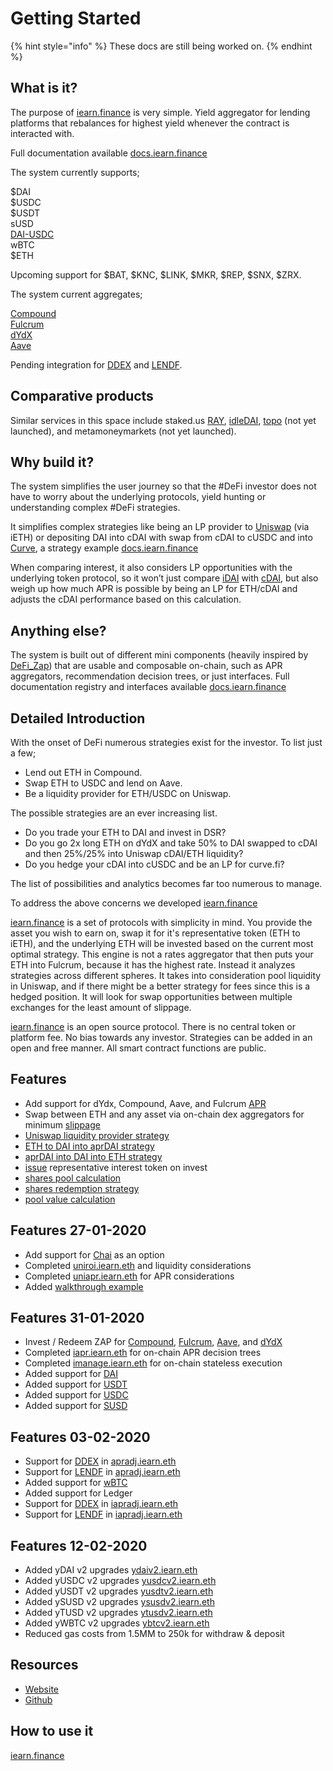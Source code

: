 # Getting Started

{% hint style="info" %}
These docs are still being worked on.
{% endhint %}

## What is it?

The purpose of [iearn.finance](https://iearn.finance) is very simple. Yield aggregator for lending platforms that rebalances for highest yield whenever the contract is interacted with.

Full documentation available [docs.iearn.finance](http://docs.iearn.finance/)

The system currently supports;

$DAI  
$USDC  
$USDT  
sUSD  
[DAI-USDC](https://www.curve.fi/)  
wBTC  
$ETH  

Upcoming support for $BAT, $KNC, $LINK, $MKR, $REP, $SNX, $ZRX.

The system current aggregates;

[Compound](http://compound.finance/)  
[Fulcrum](https://fulcrum.trade/)  
[dYdX](http://dydx.exchange/)  
[Aave](http://aave.com/)  

Pending integration for [DDEX](https://ddex.io/) and [LENDF](https://www.lendf.me/).

## Comparative products

Similar services in this space include staked.us [RAY](https://staked.us/v/robo-advisor-yield), [idleDAI](http://idle.finance/), [topo](https://topo.finance/) (not yet launched), and metamoneymarkets (not yet launched).

## Why build it?

The system simplifies the user journey so that the #DeFi investor does not have to worry about the underlying protocols, yield hunting or understanding complex #DeFi strategies.

It simplifies complex strategies like being an LP provider to [Uniswap](https://uniswap.io/) (via iETH) or depositing DAI into cDAI with swap from cDAI to cUSDC and into [Curve](https://www.curve.fi/), a strategy example [docs.iearn.finance](http://docs.iearn.finance/)

When comparing interest, it also considers LP opportunities with the underlying token protocol, so it won’t just compare [iDAI](https://fulcrum.trade/) with [cDAI](http://compound.finance/), but also weigh up how much APR is possible by being an LP for ETH/cDAI and adjusts the cDAI performance based on this calculation.

## Anything else?

The system is built out of different mini components (heavily inspired by [DeFi_Zap](https://defizap.com/)) that are usable and composable on-chain, such as APR aggregators, recommendation decision trees, or just interfaces. Full documentation registry and interfaces available [docs.iearn.finance](http://docs.iearn.finance/)

## Detailed Introduction

With the onset of DeFi numerous strategies exist for the investor. To list just a few;

* Lend out ETH in Compound.
* Swap ETH to USDC and lend on Aave.
* Be a liquidity provider for ETH/USDC on Uniswap.

The possible strategies are an ever increasing list.

* Do you trade your ETH to DAI and invest in DSR?
* Do you go 2x long ETH on dYdX and take 50% to DAI swapped to cDAI and then 25%/25% into Uniswap cDAI/ETH liquidity?
* Do you hedge your cDAI into cUSDC and be an LP for curve.fi?

The list of possibilities and analytics becomes far too numerous to manage.

To address the above concerns we developed [iearn.finance](https://iearn.finance)

[iearn.finance](https://iearn.finance) is a set of protocols with simplicity in mind. You provide the asset you wish to earn on, swap it for it's representative token (ETH to iETH), and the underlying ETH will be invested based on the current most optimal strategy. This engine is not a rates aggregator that then puts your ETH into Fulcrum, because it has the highest rate. Instead it analyzes strategies across different spheres. It takes into consideration pool liquidity in Uniswap, and if there might be a better strategy for fees since this is a hedged position. It will look for swap opportunities between multiple exchanges for the least amount of slippage.

[iearn.finance](https://iearn.finance) is an open source protocol. There is no central token or platform fee. No bias towards any investor. Strategies can be added in an open and free manner. All smart contract functions are public.

## Features

* Add support for dYdx, Compound, Aave, and Fulcrum [APR](https://github.com/iearn-finance/apr-oracle/blob/master/contracts/APROracle.sol)
* Swap between ETH and any asset via on-chain dex aggregators for minimum [slippage](https://github.com/iearn-finance/zap/blob/master/contracts/UniSwap_ETH_cDAI.sol)
* [Uniswap liquidity provider strategy](https://github.com/iearn-finance/zap/blob/master/contracts/UniSwap_ETH_cDAI.sol)
* [ETH to DAI into aprDAI strategy](https://github.com/iearn-finance/zap/blob/master/contracts/UniSwap_ETH_cDAI.sol)
* [aprDAI into DAI into ETH strategy](https://github.com/iearn-finance/zap/blob/master/contracts/UniSwap_ETH_cDAI.sol)
* [issue](https://github.com/iearn-finance/itoken/blob/master/contracts/IEther.sol) representative interest token on invest
* [shares pool calculation](https://github.com/iearn-finance/itoken/blob/master/contracts/IEther.sol)
* [shares redemption strategy](https://github.com/iearn-finance/itoken/blob/master/contracts/IEther.sol)
* [pool value calculation](https://github.com/iearn-finance/itoken/blob/master/contracts/IEther.sol)

## Features 27-01-2020

* Add support for [Chai](https://chai.money/) as an option
* Completed [uniroi.iearn.eth](https://etherscan.io/address/0xd04ca0ae1cd8085438fdd8c22a76246f315c2687#readContract) and liquidity considerations
* Completed [uniapr.iearn.eth](https://etherscan.io/address/0x4c70D89A4681b2151F56Dc2c3FD751aBb9CE3D95#readContract) for APR considerations
* Added [walkthrough example](https://docs.iearn.finance/walkthrough)

## Features 31-01-2020

* Invest / Redeem ZAP for [Compound](http://compound.finance), [Fulcrum](https://fulcrum.trade/), [Aave](http://aave.com/), and [dYdX](http://dydx.exchange/)
* Completed [iapr.iearn.eth](https://etherscan.io/address/0x9cad8ab10daa9af1a9d2b878541f41b697268eec#readContract) for on-chain APR decision trees
* Completed [imanage.iearn.eth](https://etherscan.io/address/0x318135fbd0b40d48fcef431ccdf6c7926450edfb#readContract) for on-chain stateless execution
* Added support for [DAI](https://etherscan.io/address/0x9d25057e62939d3408406975ad75ffe834da4cdd#readContract)
* Added support for [USDT](https://etherscan.io/address/0xa1787206d5b1bE0f432C4c4f96Dc4D1257A1Dd14)
* Added support for [USDC](https://etherscan.io/address/0xa2609b2b43ac0f5ebe27deb944d2a399c201e3da)
* Added support for [SUSD](https://etherscan.io/address/0x36324b8168f960A12a8fD01406C9C78143d41380)

## Features 03-02-2020

* Support for [DDEX](https://ddex.io/) in [apradj.iearn.eth](https://etherscan.io/address/0x0daea70A07883DDC4a0D9ECF7BcF550F92e9CDA6#code)
* Support for [LENDF](https://www.lendf.me/) in [apradj.iearn.eth](https://etherscan.io/address/0x0daea70A07883DDC4a0D9ECF7BcF550F92e9CDA6#code)
* Added support for [wBTC](https://etherscan.io/address/0x04ef8121ad039ff41d10029c91ea1694432514e9)
* Added support for Ledger
* Support for [DDEX](https://ddex.io/) in [iapradj.iearn.eth](https://etherscan.io/address/0xcD5F61c392B61F440991DEf98FF6Af07FC6900D4#readContract)
* Support for [LENDF](https://www.lendf.me/) in [iapradj.iearn.eth](https://etherscan.io/address/0xcD5F61c392B61F440991DEf98FF6Af07FC6900D4#readContract)

## Features 12-02-2020

* Added yDAI v2 upgrades [ydaiv2.iearn.eth](https://etherscan.io/address/0x16de59092dAE5CcF4A1E6439D611fd0653f0Bd01#readContract)
* Added yUSDC v2 upgrades [yusdcv2.iearn.eth](https://etherscan.io/address/0xd6aD7a6750A7593E092a9B218d66C0A814a3436e)
* Added yUSDT v2 upgrades [yusdtv2.iearn.eth](https://etherscan.io/address/0x83f798e925BcD4017Eb265844FDDAbb448f1707D)
* Added ySUSD v2 upgrades [ysusdv2.iearn.eth](https://etherscan.io/address/0xF61718057901F84C4eEC4339EF8f0D86D2B45600)
* Added yTUSD v2 upgrades [ytusdv2.iearn.eth](https://etherscan.io/address/0x73a052500105205d34daf004eab301916da8190f)
* Added yWBTC v2 upgrades [ybtcv2.iearn.eth](https://etherscan.io/address/0x04Aa51bbcB46541455cCF1B8bef2ebc5d3787EC9#readContract)
* Reduced gas costs from 1.5MM to 250k for withdraw & deposit

## Resources

* [Website](https://iearn.finance)
* [Github](https://github.com/iearn-finance)

## How to use it

[iearn.finance](https://iearn.finance)
